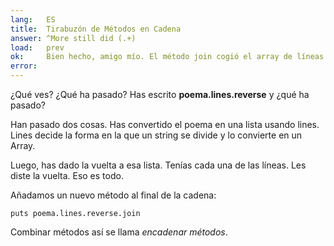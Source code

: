 ```yaml
---
lang:   ES
title:  Tirabuzón de Métodos en Cadena
answer: ^More still did (.+)
load:   prev
ok:     Bien hecho, amigo mío. El método join cogió el array de líneas y las puso juntas en un string.
error:  
---
```


¿Qué ves? ¿Qué ha pasado? Has escrito __poema.lines.reverse__ y ¿qué ha pasado?

Han pasado dos cosas. Has convertido el poema en una lista usando lines.
Lines decide la forma en la que un string se divide y lo convierte en un Array.

Luego, has dado la vuelta a esa lista. Tenías cada una de las líneas. Les diste la vuelta. Eso es todo.

Añadamos un nuevo método al final de la cadena:

    puts poema.lines.reverse.join

Combinar métodos así se llama _encadenar métodos_.
